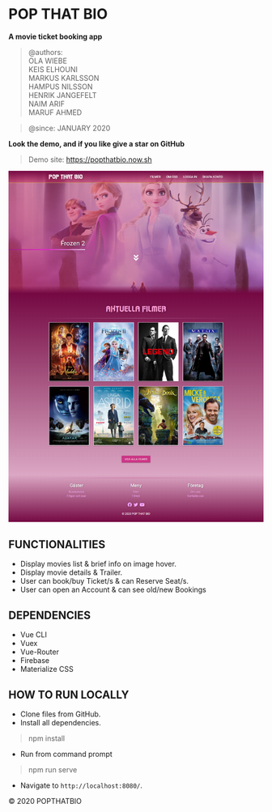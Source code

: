 # POP THAT BIO

**A movie ticket booking app**<br>

>@authors: <br>
>         OLA WIEBE        
>         KEIS ELHOUNI<br>
>         MARKUS KARLSSON<br>
>         HAMPUS NILSSON<br>
>         HENRIK JANGEFELT<br>
>         NAIM ARIF<br>
>         MARUF AHMED<br>

>@since:  JANUARY 2020<br>


**Look the demo, and if you like give a star on GitHub**
>Demo site: https://popthatbio.now.sh<br>

![](/screenshot/popthatbio.png)

## FUNCTIONALITIES
* Display movies list & brief info on image hover.
* Display movie details & Trailer.
* User can book/buy Ticket/s & can Reserve Seat/s.
* User can open an Account & can see old/new Bookings   

## DEPENDENCIES
* Vue CLI
* Vuex
* Vue-Router
* Firebase
* Materialize CSS

## HOW TO RUN LOCALLY
* Clone files from GitHub. <br>
* Install all dependencies. 
> npm install
* Run from command prompt
> npm run serve
* Navigate to `http://localhost:8080/`. 

&copy; 2020 POPTHATBIO<br> 

